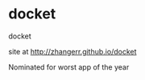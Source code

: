 docket
======

docket

site at http://zhangerr.github.io/docket

Nominated for worst app of the year
